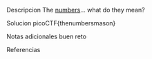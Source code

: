 Descripcion
The [numbers](https://jupiter.challenges.picoctf.org/static/f209a32253affb6f547a585649ba4fda/the_numbers.png)... what do they mean?

Solucion
picoCTF{thenumbersmason}

Notas adicionales
buen reto

Referencias
